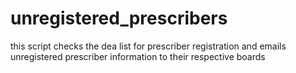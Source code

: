 # unregistered_prescribers
this script checks the dea list for prescriber registration and emails unregistered prescriber information to their respective boards